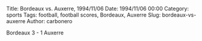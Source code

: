 Title: Bordeaux vs. Auxerre, 1994/11/06
Date: 1994/11/06 00:00
Category: sports
Tags: football, football scores, Bordeaux, Auxerre
Slug: bordeaux-vs-auxerre
Author: carbonero


Bordeaux 3 - 1 Auxerre
